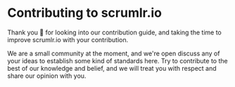 # Contributing to scrumlr.io

Thank you 🙏 for looking into our contribution guide, and taking the time to improve scrumlr.io with your contribution.

We are a small community at the moment, and we're open discuss any of your ideas to establish some kind of
standards here. Try to contribute to the best of our knowledge and belief, and we will treat you with respect and share
our opinion with you.
